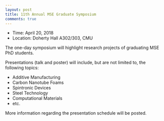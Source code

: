 ```yaml
---
layout: post
title: 11th Annual MSE Graduate Symposium
comments: true
---
```


- Time: April 20, 2018
- Location: Doherty Hall A302/303, CMU

The one-day symposium will highlight research projects of graduating MSE PhD students.

Presentations (talk and poster) will include, but are not limited to, the following topics:
- Additive Manufacturing
- Carbon Nanotube Foams
- Spintronic Devices
- Steel Technology
- Computational Materials
- etc.

More information regarding the presentation schedule will be posted.
